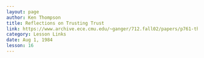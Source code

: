 ```yaml
---
layout: page
author: Ken Thompson
title: Reflections on Trusting Trust
link: https://www.archive.ece.cmu.edu/~ganger/712.fall02/papers/p761-thompson.pdf
category: Lesson Links
date: Aug 1, 1984
lesson: 16
---
```

